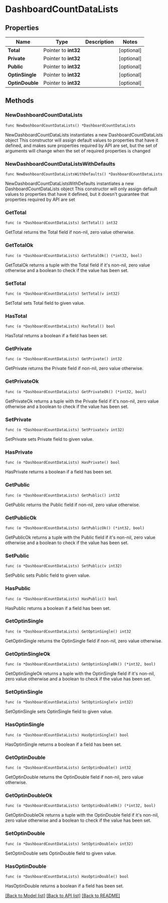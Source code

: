 # DashboardCountDataLists

## Properties

Name | Type | Description | Notes
------------ | ------------- | ------------- | -------------
**Total** | Pointer to **int32** |  | [optional] 
**Private** | Pointer to **int32** |  | [optional] 
**Public** | Pointer to **int32** |  | [optional] 
**OptinSingle** | Pointer to **int32** |  | [optional] 
**OptinDouble** | Pointer to **int32** |  | [optional] 

## Methods

### NewDashboardCountDataLists

`func NewDashboardCountDataLists() *DashboardCountDataLists`

NewDashboardCountDataLists instantiates a new DashboardCountDataLists object
This constructor will assign default values to properties that have it defined,
and makes sure properties required by API are set, but the set of arguments
will change when the set of required properties is changed

### NewDashboardCountDataListsWithDefaults

`func NewDashboardCountDataListsWithDefaults() *DashboardCountDataLists`

NewDashboardCountDataListsWithDefaults instantiates a new DashboardCountDataLists object
This constructor will only assign default values to properties that have it defined,
but it doesn't guarantee that properties required by API are set

### GetTotal

`func (o *DashboardCountDataLists) GetTotal() int32`

GetTotal returns the Total field if non-nil, zero value otherwise.

### GetTotalOk

`func (o *DashboardCountDataLists) GetTotalOk() (*int32, bool)`

GetTotalOk returns a tuple with the Total field if it's non-nil, zero value otherwise
and a boolean to check if the value has been set.

### SetTotal

`func (o *DashboardCountDataLists) SetTotal(v int32)`

SetTotal sets Total field to given value.

### HasTotal

`func (o *DashboardCountDataLists) HasTotal() bool`

HasTotal returns a boolean if a field has been set.

### GetPrivate

`func (o *DashboardCountDataLists) GetPrivate() int32`

GetPrivate returns the Private field if non-nil, zero value otherwise.

### GetPrivateOk

`func (o *DashboardCountDataLists) GetPrivateOk() (*int32, bool)`

GetPrivateOk returns a tuple with the Private field if it's non-nil, zero value otherwise
and a boolean to check if the value has been set.

### SetPrivate

`func (o *DashboardCountDataLists) SetPrivate(v int32)`

SetPrivate sets Private field to given value.

### HasPrivate

`func (o *DashboardCountDataLists) HasPrivate() bool`

HasPrivate returns a boolean if a field has been set.

### GetPublic

`func (o *DashboardCountDataLists) GetPublic() int32`

GetPublic returns the Public field if non-nil, zero value otherwise.

### GetPublicOk

`func (o *DashboardCountDataLists) GetPublicOk() (*int32, bool)`

GetPublicOk returns a tuple with the Public field if it's non-nil, zero value otherwise
and a boolean to check if the value has been set.

### SetPublic

`func (o *DashboardCountDataLists) SetPublic(v int32)`

SetPublic sets Public field to given value.

### HasPublic

`func (o *DashboardCountDataLists) HasPublic() bool`

HasPublic returns a boolean if a field has been set.

### GetOptinSingle

`func (o *DashboardCountDataLists) GetOptinSingle() int32`

GetOptinSingle returns the OptinSingle field if non-nil, zero value otherwise.

### GetOptinSingleOk

`func (o *DashboardCountDataLists) GetOptinSingleOk() (*int32, bool)`

GetOptinSingleOk returns a tuple with the OptinSingle field if it's non-nil, zero value otherwise
and a boolean to check if the value has been set.

### SetOptinSingle

`func (o *DashboardCountDataLists) SetOptinSingle(v int32)`

SetOptinSingle sets OptinSingle field to given value.

### HasOptinSingle

`func (o *DashboardCountDataLists) HasOptinSingle() bool`

HasOptinSingle returns a boolean if a field has been set.

### GetOptinDouble

`func (o *DashboardCountDataLists) GetOptinDouble() int32`

GetOptinDouble returns the OptinDouble field if non-nil, zero value otherwise.

### GetOptinDoubleOk

`func (o *DashboardCountDataLists) GetOptinDoubleOk() (*int32, bool)`

GetOptinDoubleOk returns a tuple with the OptinDouble field if it's non-nil, zero value otherwise
and a boolean to check if the value has been set.

### SetOptinDouble

`func (o *DashboardCountDataLists) SetOptinDouble(v int32)`

SetOptinDouble sets OptinDouble field to given value.

### HasOptinDouble

`func (o *DashboardCountDataLists) HasOptinDouble() bool`

HasOptinDouble returns a boolean if a field has been set.


[[Back to Model list]](../README.md#documentation-for-models) [[Back to API list]](../README.md#documentation-for-api-endpoints) [[Back to README]](../README.md)


